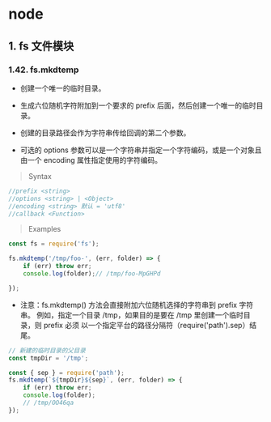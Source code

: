 # node

## 1. fs 文件模块

### 1.42. fs.mkdtemp

- 创建一个唯一的临时目录。

- 生成六位随机字符附加到一个要求的 prefix 后面，然后创建一个唯一的临时目录。

- 创建的目录路径会作为字符串传给回调的第二个参数。

- 可选的 options 参数可以是一个字符串并指定一个字符编码，或是一个对象且由一个 encoding 属性指定使用的字符编码。

> Syntax

```js
//prefix <string>
//options <string> | <Object>
//encoding <string> 默认 = 'utf8'
//callback <Function>
```

> Examples

```js
const fs = require('fs');

fs.mkdtemp('/tmp/foo-', (err, folder) => {
    if (err) throw err;
    console.log(folder);// /tmp/foo-MpGHPd

});
```
- 注意：fs.mkdtemp() 方法会直接附加六位随机选择的字符串到 prefix 字符串。 例如，指定一个目录 /tmp，如果目的是要在 /tmp 里创建一个临时目录，则 prefix 必须 以一个指定平台的路径分隔符（require('path').sep）结尾。

```js
// 新建的临时目录的父目录
const tmpDir = '/tmp';

const { sep } = require('path');
fs.mkdtemp(`${tmpDir}${sep}`, (err, folder) => {
    if (err) throw err;
    console.log(folder);
    // /tmp/OO46qa
});

```
